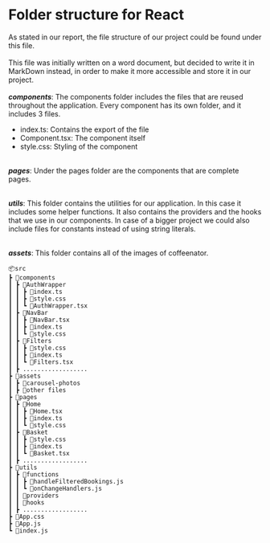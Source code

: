 # Folder structure for React

As stated in our report, the file structure of our project could be found under this file. \
\
This file was initially written on a word document, but decided to write it in MarkDown instead, in order to make it more accessible and store it in our project.\
\
**_components_**: The components folder includes the files that are reused throughout the application. Every component has its own folder, and it includes 3 files.

- index.ts: Contains the export of the file
- Component.tsx: The component itself
- style.css: Styling of the component

\
**_pages_**: Under the pages folder are the components that are complete pages.

\
 **_utils_**: This folder contains the utilities for our application. In this case it includes some helper functions. It also contains the providers and the hooks that we use in our components. In case of a bigger project we could also include files for constants instead of using string literals.

\
 **_assets_**: This folder contains all of the images of coffeenator.

```
📦src
┣ 📂components
┃ ┣ 📂AuthWrapper
┃ ┃ ┣ 📜index.ts
┃ ┃ ┣ 📜style.css
┃ ┃ ┗ 📜AuthWrapper.tsx
┃ ┣ 📂NavBar
┃ ┃ ┣ 📜NavBar.tsx
┃ ┃ ┣ 📜index.ts
┃ ┃ ┗ 📜style.css
┃ ┣ 📂Filters
┃ ┃ ┣ 📜style.css
┃ ┃ ┣ 📜index.ts
┃ ┃ ┗ 📜Filters.tsx
┃ ┣ ..................
┣ 📂assets
┃ ┣ 📂carousel-photos
┃ ┣ 📜other files
┣ 📂pages
┃ ┣ 📂Home
┃ ┃ ┣ 📜Home.tsx
┃ ┃ ┣ 📜index.ts
┃ ┃ ┗ 📜style.css
┃ ┣ 📂Basket
┃ ┃ ┣ 📜style.css
┃ ┃ ┣ 📜index.ts
┃ ┃ ┗ 📜Basket.tsx
┃ ┣ ..................
┣ 📂utils
┃ ┣ 📂functions
┃ ┃ ┣ 📜handleFilteredBookings.js
┃ ┃ ┗ 📜onChangeHandlers.js
┃ ┃ 📂providers
┃ ┃ 📂hooks
┃ ┣ ..................
┣ 📜App.css
┣ 📜App.js
┗ 📜index.js
```
